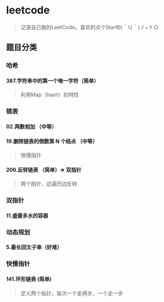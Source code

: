 # leetcode


> 记录自己做的LeetCode。喜欢的点个Star哟(＾Ｕ＾)ノ~ＹＯ



## 题目分类
 

### 哈希
#### 387.字符串中的第一个唯一字符（简单） 
>利用Map（hash）的特性
   
### 链表
#### 02.两数相加 （中等）
#### 19.删除链表的倒数第 N 个结点 （中等）
 >快慢指针
#### 206.反转链表 （简单）=> 双指针
>两个指针，边遍历边反转

### 双指针
#### 11.盛最多水的容器 

### 动态规划
#### 5.最长回文子串（好难）

### 快慢指针
#### 141.环形链表 (简单)
>定义两个指针，每次一个走两步、一个走一步


